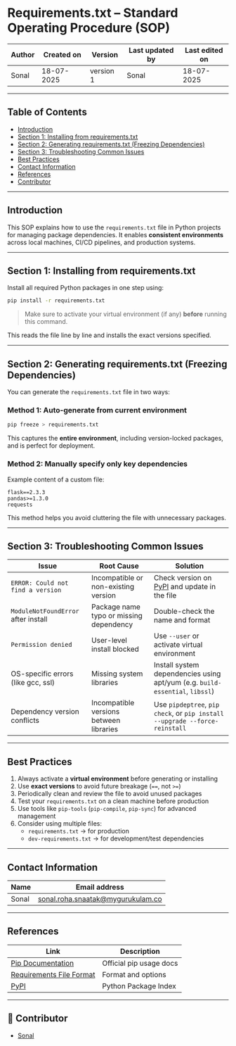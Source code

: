 # Requirements.txt – Standard Operating Procedure (SOP)

| Author      | Created on  | Version    | Last updated by | Last edited on |
|-------------|-------------|------------|------------------|----------------|
| Sonal       | 18-07-2025  | version 1  | Sonal            | 18-07-2025     |

---

## Table of Contents
- [Introduction](#introduction)
- [Section 1: Installing from requirements.txt](#section-1-installing-from-requirementstxt)
- [Section 2: Generating requirements.txt (Freezing Dependencies)](#section-2-generating-requirementstxt-freezing-dependencies)
- [Section 3: Troubleshooting Common Issues](#section-3-troubleshooting-common-issues)
- [Best Practices](#best-practices)
- [Contact Information](#contact-information)
- [References](#references)
- [Contributor](#contributor)

---

## Introduction

This SOP explains how to use the `requirements.txt` file in Python projects for managing package dependencies. It enables **consistent environments** across local machines, CI/CD pipelines, and production systems.

---

## Section 1: Installing from requirements.txt

Install all required Python packages in one step using:

```bash
pip install -r requirements.txt
```

> Make sure to activate your virtual environment (if any) **before** running this command.

This reads the file line by line and installs the exact versions specified.

---

## Section 2: Generating requirements.txt (Freezing Dependencies)

You can generate the `requirements.txt` file in two ways:

### Method 1: Auto-generate from current environment

```bash
pip freeze > requirements.txt
```

This captures the **entire environment**, including version-locked packages, and is perfect for deployment.

### Method 2: Manually specify only key dependencies

Example content of a custom file:

```text
flask==2.3.3
pandas>=1.3.0
requests
```

This method helps you avoid cluttering the file with unnecessary packages.

---

## Section 3: Troubleshooting Common Issues

| **Issue**                                  | **Root Cause**                             | **Solution**                                                                  |
|--------------------------------------------|--------------------------------------------|-------------------------------------------------------------------------------|
| `ERROR: Could not find a version`          | Incompatible or non-existing version       | Check version on [PyPI](https://pypi.org) and update in the file              |
| `ModuleNotFoundError` after install        | Package name typo or missing dependency    | Double-check the name and format                                              |
| `Permission denied`                        | User-level install blocked                 | Use `--user` or activate virtual environment                                  |
| OS-specific errors (like gcc, ssl)         | Missing system libraries                   | Install system dependencies using apt/yum (e.g. `build-essential`, `libssl`)  |
| Dependency version conflicts               | Incompatible versions between libraries    | Use `pipdeptree`, `pip check`, or `pip install --upgrade --force-reinstall`  |

---

## Best Practices

1. Always activate a **virtual environment** before generating or installing
2. Use **exact versions** to avoid future breakage (`==`, not `>=`)
3. Periodically clean and review the file to avoid unused packages
4. Test your `requirements.txt` on a clean machine before production
5. Use tools like `pip-tools` (`pip-compile`, `pip-sync`) for advanced management
6. Consider using multiple files:
   - `requirements.txt` → for production
   - `dev-requirements.txt` → for development/test dependencies

---

## Contact Information

| **Name**     | **Email address**                |
|--------------|----------------------------------|
| Sonal        | [sonal.roha.snaatak@mygurukulam.co](sonal.roha.snaatak@mygurukulam.co) |

---

## References

| **Link**                                                              | **Description**                     |
|-----------------------------------------------------------------------|-------------------------------------|
| [Pip Documentation](https://pip.pypa.io/en/stable/)                   | Official pip usage docs             |
| [Requirements File Format](https://pip.pypa.io/en/stable/cli/pip_install/#requirements-file-format) | Format and options                  |
| [PyPI](https://pypi.org)                                              | Python Package Index                 |

---

## 👥 Contributor

- [Sonal](#)

